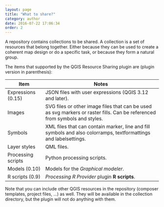 ```yaml
---
layout: page
title: "What to share?"
category: author
date: 2016-07-22 17:06:34
order: 2
---
```


A repository contains collections to be shared.
A collection is a set of resources that belong together.
Either because they can be used to create a coherent map design
or do a specific task, or because they form a natural group.
 
The items that supported by the QGIS Resource Sharing plugin are
(plugin version in parenthesis):

Item | Notes
--- | ---
Expressions (0.15) | JSON files with user expressions (QGIS 3.12 and later).
Images | SVG files or other image files that can be used as svg markers or raster fills. Can be referenced from symbols and styles.
Symbols | XML files that can contain marker, line and fill symbols and also colorramps, textformattings and labelsettings.
Layer styles | QML files.
Processing scripts | Python processing scripts.
Models (0.10) | Models for the *Graphical modeler*.
R scripts (0.9) | *Processing R Provider* plugin **R scripts**.

Note that you can include other QGIS resources in the repository 
(composer templates, project files, ...) as well.
They will be available in the collection directory, but the
plugin will not do anything with them.
